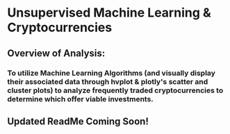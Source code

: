 # Unsupervised Machine Learning & Cryptocurrencies

## Overview of Analysis:

### To utilize Machine Learning Algorithms (and visually display their associated data through hvplot & plotly's scatter and cluster plots) to analyze frequently traded cryptocurrencies to determine which offer viable investments. 

## Updated ReadMe Coming Soon!
